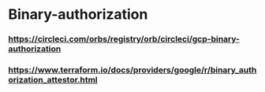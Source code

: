 # Binary-authorization

### https://circleci.com/orbs/registry/orb/circleci/gcp-binary-authorization

### https://www.terraform.io/docs/providers/google/r/binary_authorization_attestor.html
